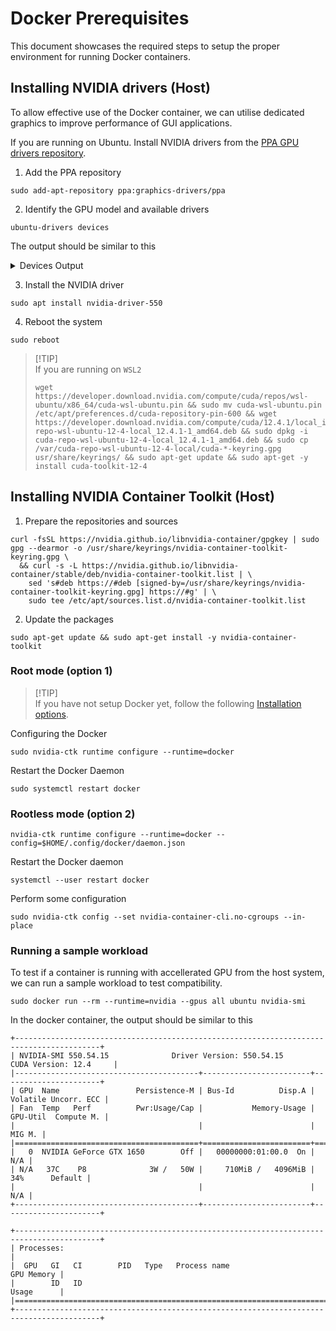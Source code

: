 # Docker Prerequisites
This document showcases the required steps to setup the proper environment for running Docker containers.

## Installing NVIDIA drivers (Host)
To allow effective use of the Docker container, we can utilise dedicated graphics to improve performance of GUI applications.

If you are running on Ubuntu. Install NVIDIA drivers from the [PPA GPU drivers repository](https://launchpad.net/~graphics-drivers/+archive/ubuntu/ppa).

1. Add the PPA repository
```shell
sudo add-apt-repository ppa:graphics-drivers/ppa
```
2. Identify the GPU model and available drivers
```shell
ubuntu-drivers devices
```

The output should be similar to this
<details>
  <summary>
  Devices Output
  </summary>

```shell
== /sys/devices/pci0000:00/0000:00:01.0/0000:01:00.0 ==
modalias : pci:v000010DEd00001F91sv00001043sd0000106Fbc03sc00i00
vendor   : NVIDIA Corporation
model    : TU117M [GeForce GTX 1650 Mobile / Max-Q]
driver   : nvidia-driver-515 - third-party non-free
driver   : nvidia-driver-535-server - distro non-free
driver   : nvidia-driver-450-server - distro non-free
driver   : nvidia-driver-545-open - third-party non-free
driver   : nvidia-driver-460 - third-party non-free
driver   : nvidia-driver-465 - third-party non-free
driver   : nvidia-driver-418-server - distro non-free
driver   : nvidia-driver-525 - third-party non-free
driver   : nvidia-driver-545 - third-party non-free
driver   : nvidia-driver-520 - third-party non-free
driver   : nvidia-driver-535-open - distro non-free
driver   : nvidia-driver-535-server-open - distro non-free
driver   : nvidia-driver-495 - third-party non-free
driver   : nvidia-driver-450 - third-party non-free
driver   : nvidia-driver-455 - third-party non-free
driver   : nvidia-driver-535 - third-party non-free
driver   : nvidia-driver-550 - third-party non-free recommended # <-- Find the recommended driver
driver   : nvidia-driver-470-server - distro non-free
driver   : nvidia-driver-550-open - third-party non-free
driver   : nvidia-driver-470 - third-party non-free
driver   : nvidia-driver-510 - third-party non-free
driver   : xserver-xorg-video-nouveau - distro free builtin
```
</details>

3. Install the NVIDIA driver
```shell
sudo apt install nvidia-driver-550
```

4. Reboot the system
```shell
sudo reboot
```
> [!TIP]\
> If you are running on `WSL2`
> ```shell
> wget https://developer.download.nvidia.com/compute/cuda/repos/wsl-ubuntu/x86_64/cuda-wsl-ubuntu.pin && sudo mv cuda-wsl-ubuntu.pin /etc/apt/preferences.d/cuda-repository-pin-600 && wget https://developer.download.nvidia.com/compute/cuda/12.4.1/local_installers/cuda-repo-wsl-ubuntu-12-4-local_12.4.1-1_amd64.deb && sudo dpkg -i cuda-repo-wsl-ubuntu-12-4-local_12.4.1-1_amd64.deb && sudo cp /var/cuda-repo-wsl-ubuntu-12-4-local/cuda-*-keyring.gpg usr/share/keyrings/ && sudo apt-get update && sudo apt-get -y install cuda-toolkit-12-4
>```

## Installing NVIDIA Container Toolkit (Host)

1. Prepare the repositories and sources
```shell
curl -fsSL https://nvidia.github.io/libnvidia-container/gpgkey | sudo gpg --dearmor -o /usr/share/keyrings/nvidia-container-toolkit-keyring.gpg \
  && curl -s -L https://nvidia.github.io/libnvidia-container/stable/deb/nvidia-container-toolkit.list | \
    sed 's#deb https://#deb [signed-by=/usr/share/keyrings/nvidia-container-toolkit-keyring.gpg] https://#g' | \
    sudo tee /etc/apt/sources.list.d/nvidia-container-toolkit.list
```

2. Update the packages
```shell
sudo apt-get update && sudo apt-get install -y nvidia-container-toolkit
```
### Root mode (option 1)
> [!TIP]\
> If you have not setup Docker yet, follow the following [Installation options](https://docs.docker.com/engine/install/).

Configuring the Docker
```shell
sudo nvidia-ctk runtime configure --runtime=docker
```

Restart the Docker Daemon
```shell
sudo systemctl restart docker
```

### Rootless mode (option 2)
```shell
nvidia-ctk runtime configure --runtime=docker --config=$HOME/.config/docker/daemon.json
```

Restart the Docker daemon
```shell
systemctl --user restart docker
```

Perform some configuration
```shell
sudo nvidia-ctk config --set nvidia-container-cli.no-cgroups --in-place
```

### Running a sample workload
To test if a container is running with accellerated GPU from the host system, we can run a sample workload to test compatibility.
```shell
sudo docker run --rm --runtime=nvidia --gpus all ubuntu nvidia-smi
```

In the docker container, the output should be similar to this
```shell
+-----------------------------------------------------------------------------------------+
| NVIDIA-SMI 550.54.15              Driver Version: 550.54.15      CUDA Version: 12.4     |
|-----------------------------------------+------------------------+----------------------+
| GPU  Name                 Persistence-M | Bus-Id          Disp.A | Volatile Uncorr. ECC |
| Fan  Temp   Perf          Pwr:Usage/Cap |           Memory-Usage | GPU-Util  Compute M. |
|                                         |                        |               MIG M. |
|=========================================+========================+======================|
|   0  NVIDIA GeForce GTX 1650        Off |   00000000:01:00.0  On |                  N/A |
| N/A   37C    P8              3W /   50W |     710MiB /   4096MiB |     34%      Default |
|                                         |                        |                  N/A |
+-----------------------------------------+------------------------+----------------------+
                                                                                         
+-----------------------------------------------------------------------------------------+
| Processes:                                                                              |
|  GPU   GI   CI        PID   Type   Process name                              GPU Memory |
|        ID   ID                                                               Usage      |
|=========================================================================================|
+-----------------------------------------------------------------------------------------+
```